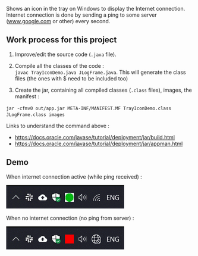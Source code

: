 Shows an icon in the tray on Windows to display the Internet connection. Internet connection is done by sending a ping to some server (www.google.com or other) every second.

## Work process for this project

1. Improve/edit the source code (`.java` file).
2. Compile all the classes of the code :  
`javac TrayIconDemo.java JLogFrame.java`. This will generate the class files (the ones with $ need to be included too)

3. Create the jar, containing all compiled classes (`.class` files), images, the manifest : 

`jar -cfmv0 out/app.jar META-INF/MANIFEST.MF TrayIconDemo.class JLogFrame.class images`

Links to understand the command above : 
* https://docs.oracle.com/javase/tutorial/deployment/jar/build.html
* https://docs.oracle.com/javase/tutorial/deployment/jar/appman.html



## Demo 

When internet connection active (while ping received) :

![demogreen](https://raw.githubusercontent.com/Max-le/GooglePingTray/master/images/demogreen.gif)

When no internet connection (no ping from server) :

![demored](https://raw.githubusercontent.com/Max-le/GooglePingTray/master/images/demored.gif)

